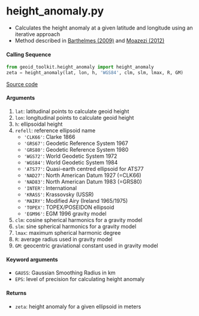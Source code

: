 height_anomaly.py
=================

- Calculates the height anomaly at a given latitude and longitude using an iterative approach
- Method described in [Barthelmes (2009)](http://icgem.gfz-potsdam.de/str-0902-revised.pdf) and [Moazezi (2012)](https://doi.org/10.1007/s12145-012-0102-2)

#### Calling Sequence
```python
from geoid_toolkit.height_anomaly import height_anomaly
zeta = height_anomaly(lat, lon, h, 'WGS84', clm, slm, lmax, R, GM)
```
[Source code](https://github.com/tsutterley/geoid-toolkit/blob/main/geoid_toolkit/height_anomaly.py)

#### Arguments
1. `lat`: latitudinal points to calculate geoid height
2. `lon`: longitudinal points to calculate geoid height
3. `h`: ellipsoidal height
4. `refell`: reference ellipsoid name
    * `'CLK66'`: Clarke 1866
    * `'GRS67'`: Geodetic Reference System 1967
    * `'GRS80'`: Geodetic Reference System 1980
    * `'WGS72'`: World Geodetic System 1972
    * `'WGS84'`: World Geodetic System 1984
    * `'ATS77'`: Quasi-earth centred ellipsoid for ATS77
    * `'NAD27'`: North American Datum 1927 (=CLK66)
    * `'NAD83'`: North American Datum 1983 (=GRS80)
    * `'INTER'`: International
    * `'KRASS'`: Krassovsky (USSR)
    * `'MAIRY'`: Modified Airy (Ireland 1965/1975)
    * `'TOPEX'`: TOPEX/POSEIDON ellipsoid
    * `'EGM96'`: EGM 1996 gravity model
5. `clm`: cosine spherical harmonics for a gravity model
6. `slm`: sine spherical harmonics for a gravity model
7. `lmax`: maximum spherical harmonic degree
8. `R`: average radius used in gravity model
9. `GM`: geocentric graviational constant used in gravity model

#### Keyword arguments
- `GAUSS`: Gaussian Smoothing Radius in km
- `EPS`: level of precision for calculating height anomaly

#### Returns
- `zeta`: height anomaly for a given ellipsoid in meters